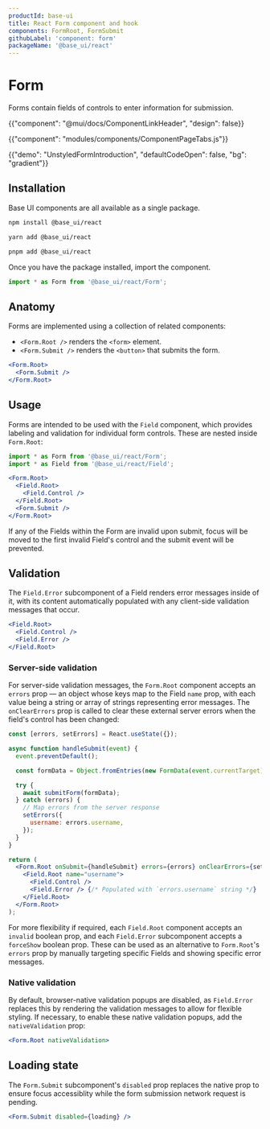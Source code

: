```yaml
---
productId: base-ui
title: React Form component and hook
components: FormRoot, FormSubmit
githubLabel: 'component: form'
packageName: '@base_ui/react'
---
```


# Form

<p class="description">Forms contain fields of controls to enter information for submission.</p>

{{"component": "@mui/docs/ComponentLinkHeader", "design": false}}

{{"component": "modules/components/ComponentPageTabs.js"}}

{{"demo": "UnstyledFormIntroduction", "defaultCodeOpen": false, "bg": "gradient"}}

## Installation

Base UI components are all available as a single package.

<codeblock storageKey="package-manager">

```bash npm
npm install @base_ui/react
```

```bash yarn
yarn add @base_ui/react
```

```bash pnpm
pnpm add @base_ui/react
```

</codeblock>

Once you have the package installed, import the component.

```ts
import * as Form from '@base_ui/react/Form';
```

## Anatomy

Forms are implemented using a collection of related components:

- `<Form.Root />` renders the `<form>` element.
- `<Form.Submit />` renders the `<button>` that submits the form.

```jsx
<Form.Root>
  <Form.Submit />
</Form.Root>
```

## Usage

Forms are intended to be used with the `Field` component, which provides labeling and validation for individual form controls. These are nested inside `Form.Root`:

```ts
import * as Form from '@base_ui/react/Form';
import * as Field from '@base_ui/react/Field';
```

```jsx
<Form.Root>
  <Field.Root>
    <Field.Control />
  </Field.Root>
  <Form.Submit />
</Form.Root>
```

If any of the Fields within the Form are invalid upon submit, focus will be moved to the first invalid Field's control and the submit event will be prevented.

## Validation

The `Field.Error` subcomponent of a Field renders error messages inside of it, with its content automatically populated with any client-side validation messages that occur.

```jsx
<Field.Root>
  <Field.Control />
  <Field.Error />
</Field.Root>
```

### Server-side validation

For server-side validation messages, the `Form.Root` component accepts an `errors` prop — an object whose keys map to the Field `name` prop, with each value being a string or array of strings representing error messages. The `onClearErrors` prop is called to clear these external server errors when the field's control has been changed:

```jsx
const [errors, setErrors] = React.useState({});

async function handleSubmit(event) {
  event.preventDefault();

  const formData = Object.fromEntries(new FormData(event.currentTarget));

  try {
    await submitForm(formData);
  } catch (errors) {
    // Map errors from the server response
    setErrors({
      username: errors.username,
    });
  }
}

return (
  <Form.Root onSubmit={handleSubmit} errors={errors} onClearErrors={setErrors}>
    <Field.Root name="username">
      <Field.Control />
      <Field.Error /> {/* Populated with `errors.username` string */}
    </Field.Root>
  </Form.Root>
);
```

For more flexibility if required, each `Field.Root` component accepts an `invalid` boolean prop, and each `Field.Error` subcomponent accepts a `forceShow` boolean prop. These can be used as an alternative to `Form.Root`'s `errors` prop by manually targeting specific Fields and showing specific error messages.

### Native validation

By default, browser-native validation popups are disabled, as `Field.Error` replaces this by rendering the validation messages to allow for flexible styling. If necessary, to enable these native validation popups, add the `nativeValidation` prop:

```jsx
<Form.Root nativeValidation>
```

## Loading state

The `Form.Submit` subcomponent's `disabled` prop replaces the native prop to ensure focus accessiblity while the form submission network request is pending.

```jsx
<Form.Submit disabled={loading} />
```
